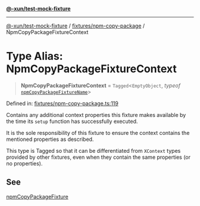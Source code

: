 [**@-xun/test-mock-fixture**](../../../README.md)

***

[@-xun/test-mock-fixture](../../../README.md) / [fixtures/npm-copy-package](../README.md) / NpmCopyPackageFixtureContext

# Type Alias: NpmCopyPackageFixtureContext

> **NpmCopyPackageFixtureContext** = `Tagged`\<`EmptyObject`, *typeof* [`npmCopyPackageFixtureName`](../variables/npmCopyPackageFixtureName.md)\>

Defined in: [fixtures/npm-copy-package.ts:119](https://github.com/Xunnamius/test-utils/blob/4d43cc0c19fc37167d33e672c88c9d1391d7bdfe/packages/test-mock-fixture/src/fixtures/npm-copy-package.ts#L119)

Contains any additional context properties this fixture makes available by
the time its `setup` function has successfully executed.

It is the sole responsibility of this fixture to ensure the context contains
the mentioned properties as described.

This type is Tagged so that it can be differentiated from `XContext`
types provided by other fixtures, even when they contain the same properties
(or no properties).

## See

[npmCopyPackageFixture](../functions/npmCopyPackageFixture.md)
